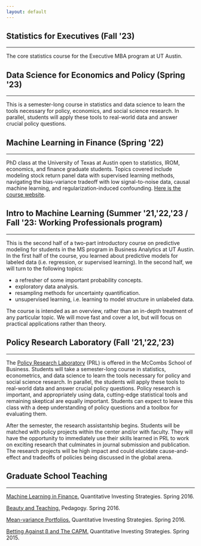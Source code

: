 ```yaml
---
layout: default
---
```


## Statistics for Executives (Fall '23)
<hr>

The core statistics course for the Executive MBA program at UT Austin.

## Data Science for Economics and Policy (Spring '23)
<hr>

This is a semester-long course in statistics and data science to learn the tools necessary for policy, economics, and social science research. In parallel, students will apply these tools to real-world data and answer crucial policy questions.

## Machine Learning in Finance (Spring '22)
<hr>

PhD class at the University of Texas at Austin open to statistics, IROM, economics, and finance graduate students.  Topics covered include modeling stock return panel data with supervised learning methods, navigating the bias-variance tradeoff with low signal-to-noise data, causal machine learning, and regularization-induced confounding.  [Here is the course website](https://github.com/dpuelz/Machine-Learning-in-Finance).


## Intro to Machine Learning (Summer '21,'22,'23 / Fall '23: Working Professionals program)
<hr>

This is the second half of a two-part introductory course on predictive modeling for students in the MS program in Business Analytics at UT Austin. In the first half of the course, you learned about predictive models for labeled data (i.e. regression, or supervised learning). In the second half, we will turn to the following topics:

- a refresher of some important probability concepts.
- exploratory data analysis.
- resampling methods for uncertainty quantification.
- unsupervised learning, i.e. learning to model structure in unlabeled data.

The course is intended as an overview, rather than an in-depth treatment of any particular topic. We will move fast and cover a lot, but will focus on practical applications rather than theory.


## Policy Research Laboratory (Fall '21,'22,'23)
<hr>

The [Policy Research Laboratory](https://sites.google.com/view/policyresearchlaboratory/about) (PRL) is offered in the McCombs School of Business.  Students will take a semester-long course in statistics, econometrics, and data science to learn the tools necessary for policy and social science research. In parallel, the students will apply these tools to real-world data and answer crucial policy questions. Policy research is important, and appropriately using data, cutting-edge statistical tools and remaining skeptical are equally important. Students can expect to leave this class with a deep understanding of policy questions and a toolbox for evaluating them.

After the semester, the research assistantship begins. Students will be matched with policy projects within the center and/or with faculty. They will have the opportunity to immediately use their skills learned in PRL to work on exciting research that culminates in journal submission and publication. The research projects will be high impact and could elucidate cause-and-effect and tradeoffs of policies being discussed in the global arena.

## Graduate School Teaching
<hr>

[Machine Learning in Finance.](MLLecture.pdf) Quantitative Investing Strategies. Spring 2016.

[Beauty and Teaching.](BeautyandTeaching.pdf) Pedagogy. Spring 2016.

[Mean-variance Portfolios.](DavidZackQuantPortfolio.pdf) Quantitative Investing Strategies. Spring 2016.

[Betting Against β and The CAPM.](InvestmentStrategiesBABlecture.pdf) Quantitative Investing Strategies. Spring 2015.
